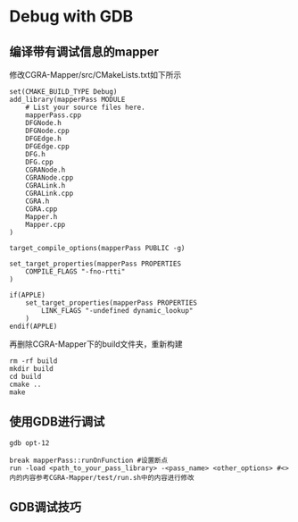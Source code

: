 # Debug with GDB

## 编译带有调试信息的mapper

修改CGRA-Mapper/src/CMakeLists.txt如下所示

```
set(CMAKE_BUILD_TYPE Debug)
add_library(mapperPass MODULE
    # List your source files here.
    mapperPass.cpp
    DFGNode.h
    DFGNode.cpp
    DFGEdge.h
    DFGEdge.cpp
    DFG.h
    DFG.cpp
    CGRANode.h
    CGRANode.cpp
    CGRALink.h
    CGRALink.cpp
    CGRA.h
    CGRA.cpp
    Mapper.h
    Mapper.cpp
)

target_compile_options(mapperPass PUBLIC -g) 

set_target_properties(mapperPass PROPERTIES
    COMPILE_FLAGS "-fno-rtti"
)

if(APPLE)
    set_target_properties(mapperPass PROPERTIES
        LINK_FLAGS "-undefined dynamic_lookup"
    )   
endif(APPLE)
```
再删除CGRA-Mapper下的build文件夹，重新构建

```
rm -rf build
mkdir build
cd build
cmake ..
make
```

## 使用GDB进行调试

``` 
gdb opt-12

break mapperPass::runOnFunction #设置断点
run -load <path_to_your_pass_library> -<pass_name> <other_options> #<>内的内容参考CGRA-Mapper/test/run.sh中的内容进行修改
```

## GDB调试技巧
